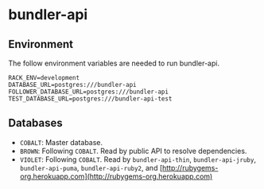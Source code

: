 bundler-api
===========

Environment
-----------

The follow environment variables are needed to run bundler-api.

```
RACK_ENV=development
DATABASE_URL=postgres:///bundler-api
FOLLOWER_DATABASE_URL=postgres:///bundler-api
TEST_DATABASE_URL=postgres:///bundler-api-test
```

Databases
---------

  - `COBALT`: Master database.
  - `BROWN`: Following `COBALT`. Read by public API to resolve dependencies.
  - `VIOLET`: Following `COBALT`. Read by `bundler-api-thin`,
    `bundler-api-jruby`, `bundler-api-puma`, `bundler-api-ruby2`, and
    [http://rubygems-org.herokuapp.com](http://rubygems-org.herokuapp.com)
